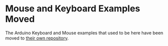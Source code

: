 # Mouse and Keyboard Examples Moved

The Arduino Keyboard and Mouse examples that used to be here have been moved to [their own repository](https://github.com/tigoe/hid-examples). 